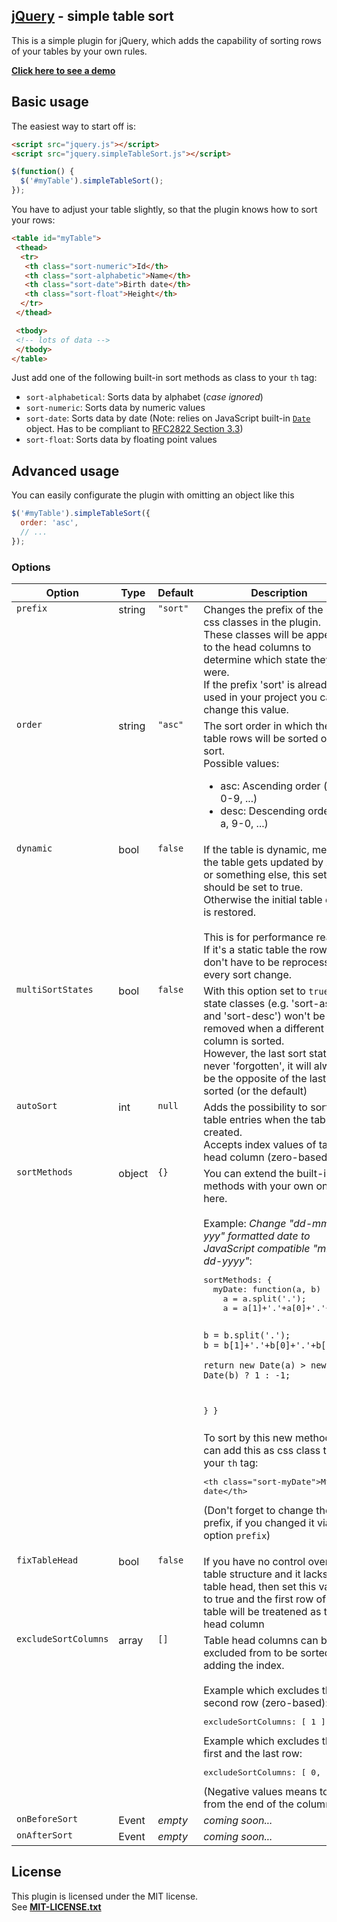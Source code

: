 ## [jQuery](http://jquery.com) - simple table sort


This is a simple plugin for jQuery, which adds the capability of sorting rows of your tables by your own rules.  

[**Click here to see a demo**](http://agixo.de/dev/jquery-simpleTableSort/demo/demo.html)

## Basic usage

The easiest way to start off is:

```html
<script src="jquery.js"></script>
<script src="jquery.simpleTableSort.js"></script>
```

```javascript
$(function() {
  $('#myTable').simpleTableSort();
});
```

You have to adjust your table slightly, so that the plugin knows how to sort your rows:

```html
<table id="myTable">
 <thead>
  <tr>
   <th class="sort-numeric">Id</th>
   <th class="sort-alphabetic">Name</th>
   <th class="sort-date">Birth date</th>
   <th class="sort-float">Height</th>
  </tr>
 </thead>

 <tbody>
 <!-- lots of data -->
 </tbody>
</table>
```

Just add one of the following built-in sort methods as class to your `th` tag:

* `sort-alphabetical`: Sorts data by alphabet (*case ignored*)
* `sort-numeric`: Sorts data by numeric values
* `sort-date`: Sorts data by date (Note: relies on JavaScript built-in [`Date`](https://developer.mozilla.org/en-US/docs/JavaScript/Reference/Global_Objects/Date) object. Has to be compliant to [RFC2822 Section 3.3](http://tools.ietf.org/html/rfc2822#page-14))
* `sort-float`: Sorts data by floating point values

## Advanced usage

You can easily configurate the plugin with omitting an object like this
```javascript
$('#myTable').simpleTableSort({
  order: 'asc',
  // ...
});
```
### Options

<table>
 <thead>
  <tr>
   <th>Option</th>
   <th>Type</th>
   <th>Default</th>
   <th>Description</th>
  </tr>
 </thead>
 <tbody>
  <tr>
   <td valign="top"><code>prefix</code></td>
   <td valign="top">string</td>
   <td valign="top"><code>"sort"</code></td>
   <td valign="top">
    Changes the prefix of the used css classes in the plugin.<br>
    These classes will be appended to the head columns to determine which state they were.<br>
    If the prefix 'sort' is already used in your project you can change this value.
   </td>
  </tr>
  <tr>
   <td valign="top"><code>order</code></td>
   <td valign="top">string</td>
   <td valign="top"><code>"asc"</code></td>
   <td valign="top">The sort order in which the table rows will be sorted on first sort.<br>
       Possible values:
       <ul>
        <li>asc: Ascending order (a-z, 0-9, ...)</li>
        <li>desc: Descending order (z-a, 9-0, ...)</li>
       </ul>
   </td>
  </tr>
  <tr>
   <td valign="top"><code>dynamic</code></td>
   <td valign="top">bool</td>
   <td valign="top"><code>false</code></td>
   <td valign="top">
    If the table is dynamic, meaning the table gets updated by AJAX or something else, this setting should be set to true.<br>
    Otherwise the initial table data is restored.
    <br><br>
    This is for performance reason: If it's a static table the rows don't have to be reprocessed every sort change.
   </td>
  </tr>
    <tr>
     <td valign="top"><code>multiSortStates</code></td>
     <td valign="top">bool</td>
     <td valign="top"><code>false</code></td>
     <td valign="top">
       With this option set to <code>true</code> the state classes (e.g. 'sort-asc' and 'sort-desc') won't be removed when a different column is sorted.<br>
       However, the last sort state is never 'forgotten', it will always be the opposite of the last sorted (or the default)
     </td>
    </tr>
  <tr>
   <td valign="top"><code>autoSort</code></td>
   <td valign="top">int</td>
   <td valign="top"><code>null</code></td>
   <td valign="top">
    Adds the possibility to sort the table entries when the table is created.<br>
    Accepts index values of table head column (zero-based).
   </td>
  </tr>
  <tr>
   <td valign="top"><code>sortMethods</code></td>
   <td valign="top">object</td>
   <td valign="top"><code>{}</code></td>
   <td valign="top">
     You can extend the built-in sort methods with your own ones here.
     <br><br>
     Example: <i>Change "dd-mm-yyy" formatted date to JavaScript compatible "mm-dd-yyyy"</i>:<br>
     <pre>
sortMethods: {
  myDate: function(a, b) {
    a = a.split('.');
    a = a[1]+'.'+a[0]+'.'+a[2];

    b = b.split('.');
    b = b[1]+'.'+b[0]+'.'+b[2];

    return new Date(a) > new Date(b) ? 1 : -1;
  }
}</pre>
    To sort by this new method you can add this as css class to your <code>th</code> tag:
    <pre>&lt;th class="sort-myDate"&gt;My date&lt;/th&gt;</pre>
    (Don't forget to change the prefix, if you changed it via option <code>prefix</code>)
   </td>
  </tr>
  <tr>
   <td valign="top"><code>fixTableHead</code></td>
   <td valign="top">bool</td>
   <td valign="top"><code>false</code></td>
   <td valign="top">
    If you have no control over the table structure and it lacks of a table head, then set this value to true
    and the first row of your table will be treatened as table head column
   </td>
  </tr>
  <tr>
   <td valign="top"><code>excludeSortColumns</code></td>
   <td valign="top">array</td>
   <td valign="top"><code>[]</code></td>
   <td valign="top">
    Table head columns can be excluded from to be sorted by adding the index.
    <br><br>
    Example which excludes the second row (zero-based):
    <pre>excludeSortColumns: [ 1 ]</pre>
    Example which excludes the first and the last row:
    <pre>excludeSortColumns: [ 0, -1 ]</pre>
    (Negative values means to start from the end of the columns)
  </td>
  </tr>
  <tr>
   <td valign="top"><code>onBeforeSort</code></td>
   <td valign="top">Event</td>
   <td valign="top"><i>empty</i></td>
   <td valign="top">
    <i>coming soon...</i>
   </td>
  </tr>
  <tr>
   <td valign="top"><code>onAfterSort</code></td>
   <td valign="top">Event</td>
   <td valign="top"><i>empty</i></td>
   <td valign="top">
    <i>coming soon...</i>
   </td>
  </tr>
 </tbody>
</table>

## License

This plugin is licensed under the MIT license.  
See [**MIT-LICENSE.txt**](https://github.com/dan-lee/jquery-simpleTableSort/blob/master/MIT-LICENSE.txt)
